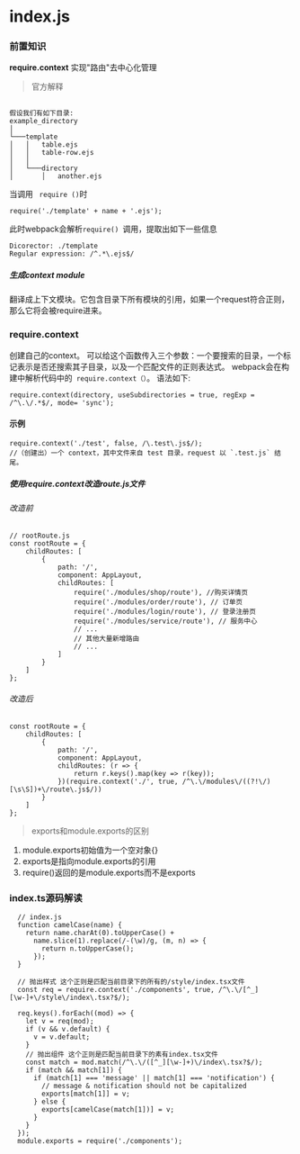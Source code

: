 <!--
 * @Author: wsx
 * @Date: 2021-02-03 17:40:50
 * @LastEditTime: 2021-02-04 16:52:30
 * @LastEditors: Please set LastEditors
 * @Description: In User Settings Edit
 * @FilePath: /antd-code-read-note/01/index.js.md
-->
# index.js
### 前置知识
**require.context** 实现"路由"去中心化管理
> 官方解释
```

假设我们有如下目录:
example_directory
│
└───template
│   │   table.ejs
│   │   table-row.ejs
│   │
│   └───directory
│       │   another.ejs
```
当调用 ``` require ()```时
```
require('./template' + name + '.ejs');
```
此时webpack会解析```require() ```调用，提取出如下一些信息
```
Dicorector: ./template
Regular expression: /^.*\.ejs$/
```
##### 生成context module
翻译成上下文模块。它包含目录下所有模块的引用，如果一个request符合正则，那么它将会被require进来。

### require.context
创建自己的context。
可以给这个函数传入三个参数：一个要搜索的目录，一个标记表示是否还搜索其子目录，以及一个匹配文件的正则表达式。
webpack会在构建中解析代码中的``` require.context（）```。
语法如下:
```
require.context(directory, useSubdirectories = true, regExp = /^\.\/.*$/, mode= 'sync');
```
#### 示例

```
require.context('./test', false, /\.test\.js$/);
//（创建出）一个 context，其中文件来自 test 目录，request 以 `.test.js` 结尾。
```
##### 使用require.context改造route.js文件
###### 改造前
```
// rootRoute.js
const rootRoute = {
    childRoutes: [
        {
            path: '/',
            component: AppLayout,
            childRoutes: [
                require('./modules/shop/route'), //购买详情页
                require('./modules/order/route'), // 订单页
                require('./modules/login/route'), // 登录注册页
                require('./modules/service/route'), // 服务中心
                // ...
                // 其他大量新增路由
                // ...
            ]
        }
    ]
};
```

###### 改造后
```
const rootRoute = {
    childRoutes: [
        {
            path: '/',
            component: AppLayout,
            childRoutes: (r => {
                return r.keys().map(key => r(key));
            })(require.context('./', true, /^\.\/modules\/((?!\/)[\s\S])+\/route\.js$/))
        }
    ]
};

```
> exports和module.exports的区别 
1. module.exports初始值为一个空对象{}
2. exports是指向module.exports的引用
3. require()返回的是module.exports而不是exports

### index.ts源码解读
```
  // index.js
  function camelCase(name) {
    return name.charAt(0).toUpperCase() +
      name.slice(1).replace(/-(\w)/g, (m, n) => {
        return n.toUpperCase();
      });
  }

  // 抛出样式 这个正则是匹配当前目录下的所有的/style/index.tsx文件
  const req = require.context('./components', true, /^\.\/[^_][\w-]+\/style\/index\.tsx?$/);

  req.keys().forEach((mod) => {
    let v = req(mod);
    if (v && v.default) {
      v = v.default;
    }
    // 抛出组件 这个正则是匹配当前目录下的素有index.tsx文件
    const match = mod.match(/^\.\/([^_][\w-]+)\/index\.tsx?$/);
    if (match && match[1]) {
      if (match[1] === 'message' || match[1] === 'notification') {
        // message & notification should not be capitalized
        exports[match[1]] = v;
      } else {
        exports[camelCase(match[1])] = v;
      }
    }
  });
  module.exports = require('./components');

```
